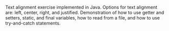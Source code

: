 Text alignment exercise implemented in Java. Options for text alignment are: left, center, right, and justified. Demonstration of how to use getter and setters, static, and final variables, how to read from a file, and how to use try-and-catch statements.

